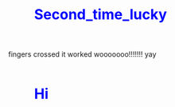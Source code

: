 # Second_time_lucky
fingers crossed
it worked wooooooo!!!!!!! yay
<style>
h1 {
	color: blue;
	padding: 40px;
	margin: 10px 12px;
}
</style>
<body>
<h1> Hi </h1>
</body>